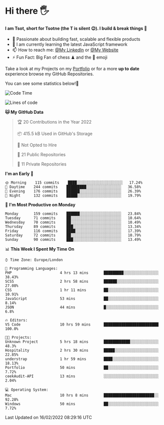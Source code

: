 # Hi there :raised_hand_with_fingers_splayed:
#### I am Tsot, short for Tsotne (the T is silent :wink:). I build & break things :space_invader:
- :telescope: Passionate about building fast, scalable and flexible products
- :seedling: I am currently learning the latest JavaScript framework 
- :mailbox: How to reach me: [@My LinkedIn](https://www.linkedin.com/in/tsotne-gvadzabia/) or [@My Website](https://tsotne.co.uk/contact)
- :zap: Fun Fact: Big Fan of chess ♟ and the 👾 emoji

Take a look at my Projects on my [Portfolio](https://tsotne.co.uk/) or for a more **up to date** experience browse my GitHub Repositories.

You can see some statistics below!:space_invader:
<!--START_SECTION:waka-->
![Code Time](http://img.shields.io/badge/Code%20Time-531%20hrs%2045%20mins-blue)

![Lines of code](https://img.shields.io/badge/From%20Hello%20World%20I%27ve%20Written-2%20Million%20lines%20of%20code-blue)

**🐱 My GitHub Data** 

> 🏆 20 Contributions in the Year 2022
 > 
> 📦 415.5 kB Used in GitHub's Storage 
 > 
> 🚫 Not Opted to Hire
 > 
> 📜 21 Public Repositories 
 > 
> 🔑 11 Private Repositories  
 > 
**I'm an Early 🐤** 

```text
🌞 Morning    115 commits    ████░░░░░░░░░░░░░░░░░░░░░   17.24% 
🌆 Daytime    244 commits    █████████░░░░░░░░░░░░░░░░   36.58% 
🌃 Evening    176 commits    ██████░░░░░░░░░░░░░░░░░░░   26.39% 
🌙 Night      132 commits    █████░░░░░░░░░░░░░░░░░░░░   19.79%

```
📅 **I'm Most Productive on Monday** 

```text
Monday       159 commits    ██████░░░░░░░░░░░░░░░░░░░   23.84% 
Tuesday      71 commits     ██░░░░░░░░░░░░░░░░░░░░░░░   10.64% 
Wednesday    70 commits     ██░░░░░░░░░░░░░░░░░░░░░░░   10.49% 
Thursday     89 commits     ███░░░░░░░░░░░░░░░░░░░░░░   13.34% 
Friday       116 commits    ████░░░░░░░░░░░░░░░░░░░░░   17.39% 
Saturday     72 commits     ██░░░░░░░░░░░░░░░░░░░░░░░   10.79% 
Sunday       90 commits     ███░░░░░░░░░░░░░░░░░░░░░░   13.49%

```


📊 **This Week I Spent My Time On** 

```text
⌚︎ Time Zone: Europe/London

💬 Programming Languages: 
PHP                      4 hrs 13 mins       █████████░░░░░░░░░░░░░░░░   38.43% 
SCSS                     2 hrs 58 mins       ██████░░░░░░░░░░░░░░░░░░░   27.08% 
CSS                      1 hr 11 mins        ██░░░░░░░░░░░░░░░░░░░░░░░   10.91% 
JavaScript               53 mins             ██░░░░░░░░░░░░░░░░░░░░░░░   8.14% 
JSON                     44 mins             █░░░░░░░░░░░░░░░░░░░░░░░░   6.8%

🔥 Editors: 
VS Code                  10 hrs 59 mins      █████████████████████████   100.0%

🐱‍💻 Projects: 
Unknown Project          5 hrs 18 mins       ████████████░░░░░░░░░░░░░   48.3% 
Hospitality              2 hrs 30 mins       █████░░░░░░░░░░░░░░░░░░░░   22.85% 
understrap               1 hr 59 mins        ████░░░░░░░░░░░░░░░░░░░░░   18.13% 
Portfolio                50 mins             ██░░░░░░░░░░░░░░░░░░░░░░░   7.72% 
ceekAudit-API            13 mins             ░░░░░░░░░░░░░░░░░░░░░░░░░   2.04%

💻 Operating System: 
Mac                      10 hrs 8 mins       ███████████████████████░░   92.28% 
Windows                  50 mins             ██░░░░░░░░░░░░░░░░░░░░░░░   7.72%

```


 Last Updated on 16/02/2022 08:29:16 UTC
<!--END_SECTION:waka-->
